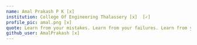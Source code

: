 ```yaml
---
name: Amal Prakash P K [x]
institution: College Of Engineering Thalassery [x]  [✓]
profile_pic: amal.png [x]
quote: Learn from your mistakes. Learn from your failures. Learn from your success. Learn from your role models. Learn from your enemies. Mostly, learn from your experiences. Never stop learning. [x]
github_user: AmalPrakash [x]
---
```

